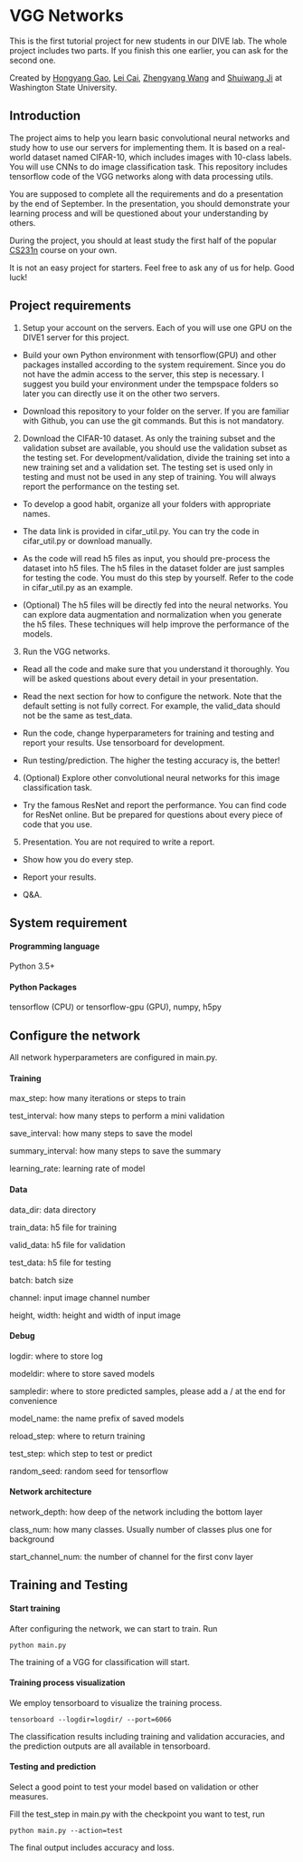 # VGG Networks

This is the first tutorial project for new students in our DIVE lab. The whole project includes two parts. If you finish this one earlier, you can ask for the second one.

Created by [Hongyang Gao](http://eecs.wsu.edu/~hgao/), [Lei Cai](http://www.eecs.wsu.edu/~lcai/), [Zhengyang Wang](http://www.eecs.wsu.edu/~zwang6/) and [Shuiwang Ji](http://www.eecs.wsu.edu/~sji/) at Washington State University.

## Introduction

The project aims to help you learn basic convolutional neural networks and study how to use our servers for implementing them. It is based on a real-world dataset named CIFAR-10, which includes images with 10-class labels. You will use CNNs to do image classification task. This repository includes tensorflow code of the VGG networks along with data processing utils.

You are supposed to complete all the requirements and do a presentation by the end of September. In the presentation, you should demonstrate your learning process and will be questioned about your understanding by others.

During the project, you should at least study the first half of the popular [CS231n](http://cs231n.stanford.edu/) course on your own.

It is not an easy project for starters. Feel free to ask any of us for help. Good luck!

## Project requirements

1. Setup your account on the servers. Each of you will use one GPU on the DIVE1 server for this project.

- Build your own Python environment with tensorflow(GPU) and other packages installed according to the system requirement. Since you do not have the admin access to the server, this step is necessary. I suggest you build your environment under the tempspace folders so later you can directly use it on the other two servers.

- Download this repository to your folder on the server. If you are familiar with Github, you can use the git commands. But this is not mandatory.

2. Download the CIFAR-10 dataset. As only the training subset and the validation subset are available, you should use the validation subset as the testing set. For development/validation, divide the training set into a new training set and a validation set. The testing set is used only in testing and must not be used in any step of training. You will always report the performance on the testing set.

- To develop a good habit, organize all your folders with appropriate names.

- The data link is provided in cifar_util.py. You can try the code in cifar_util.py or download manually.

- As the code will read h5 files as input, you should pre-process the dataset into h5 files. The h5 files in the dataset folder are just samples for testing the code. You must do this step by yourself. Refer to the code in cifar_util.py as an example.

- (Optional) The h5 files will be directly fed into the neural networks. You can explore data augmentation and normalization when you generate the h5 files. These techniques will help improve the performance of the models.

3. Run the VGG networks.

- Read all the code and make sure that you understand it thoroughly. You will be asked questions about every detail in your presentation.

- Read the next section for how to configure the network. Note that the default setting is not fully correct. For example, the valid_data should not be the same as test_data.

- Run the code, change hyperparameters for training and testing and report your results. Use tensorboard for development. 

- Run testing/prediction. The higher the testing accuracy is, the better!

4. (Optional) Explore other convolutional neural networks for this image classification task.

- Try the famous ResNet and report the performance. You can find code for ResNet online. But be prepared for questions about every piece of code that you use.

5. Presentation. You are not required to write a report.

- Show how you do every step.

- Report your results.

- Q&A.

## System requirement

#### Programming language
Python 3.5+

#### Python Packages
tensorflow (CPU) or tensorflow-gpu (GPU), numpy, h5py

## Configure the network

All network hyperparameters are configured in main.py.

#### Training

max_step: how many iterations or steps to train

test_interval: how many steps to perform a mini validation

save_interval: how many steps to save the model

summary_interval: how many steps to save the summary

learning_rate: learning rate of model

#### Data

data_dir: data directory

train_data: h5 file for training

valid_data: h5 file for validation

test_data: h5 file for testing

batch: batch size

channel: input image channel number

height, width: height and width of input image

#### Debug

logdir: where to store log

modeldir: where to store saved models

sampledir: where to store predicted samples, please add a / at the end for convenience

model_name: the name prefix of saved models

reload_step: where to return training

test_step: which step to test or predict

random_seed: random seed for tensorflow

#### Network architecture

network_depth: how deep of the network including the bottom layer

class_num: how many classes. Usually number of classes plus one for background

start_channel_num: the number of channel for the first conv layer


## Training and Testing

#### Start training

After configuring the network, we can start to train. Run
```
python main.py
```
The training of a VGG for classification will start.

#### Training process visualization

We employ tensorboard to visualize the training process.

```
tensorboard --logdir=logdir/ --port=6066
```

The classification results including training and validation accuracies, and the prediction outputs are all available in tensorboard.

#### Testing and prediction

Select a good point to test your model based on validation or other measures.

Fill the test_step in main.py with the checkpoint you want to test, run

```
python main.py --action=test
```

The final output includes accuracy and loss.

